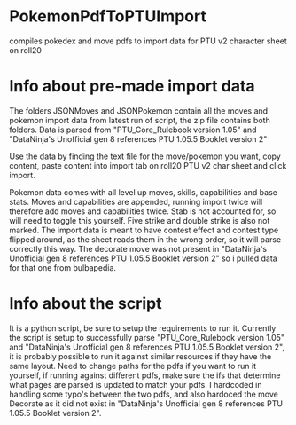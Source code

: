 # PokemonPdfToPTUImport
compiles pokedex and move pdfs to import data for PTU v2 character sheet on roll20

<h1>Info about pre-made import data</h1>
The folders JSONMoves and JSONPokemon contain all the moves and pokemon import data from latest run of script, the zip file contains both folders.
Data is parsed from "PTU_Core_Rulebook version 1.05" and "DataNinja's Unofficial gen 8 references PTU 1.05.5 Booklet version 2"

Use the data by finding the text file for the move/pokemon you want, copy content, paste content into import tab on roll20 PTU v2 char sheet and click import.

Pokemon data comes with all level up moves, skills, capabilities and base stats.
Moves and capabilities are appended, running import twice will therefore add moves and capabilities twice.
Stab is not accounted for, so will need to toggle this yourself. Five strike and double strike is also not marked.
The import data is meant to have contest effect and contest type flipped around, as the sheet reads them in the wrong order, so it will parse correctly this way.
The decorate move was not present in "DataNinja's Unofficial gen 8 references PTU 1.05.5 Booklet version 2" so i pulled data for that one from bulbapedia.

<h1>Info about the script</h1>
It is a python script, be sure to setup the requirements to run it.
Currently the script is setup to successfully parse "PTU_Core_Rulebook version 1.05" and "DataNinja's Unofficial gen 8 references PTU 1.05.5 Booklet version 2",
it is probably possible to run it against similar resources if they have the same layout.
Need to change paths for the pdfs if you want to run it yourself, if running against different pdfs, make sure the ifs that determine what pages are parsed is updated to match your pdfs.
I hardcoded in handling some typo's between the two pdfs, and also hardoced the move Decorate as it did not exist in "DataNinja's Unofficial gen 8 references PTU 1.05.5 Booklet version 2".
